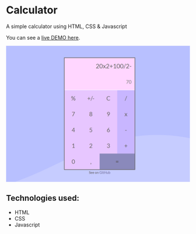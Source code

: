 # Calculator
A simple calculator using HTML, CSS & Javascript

You can see a [live DEMO here](https://manasijevikj.github.io/calculator/).

<img src="screenshot.png">

## Technologies used:
* HTML
* CSS 
* Javascript 
